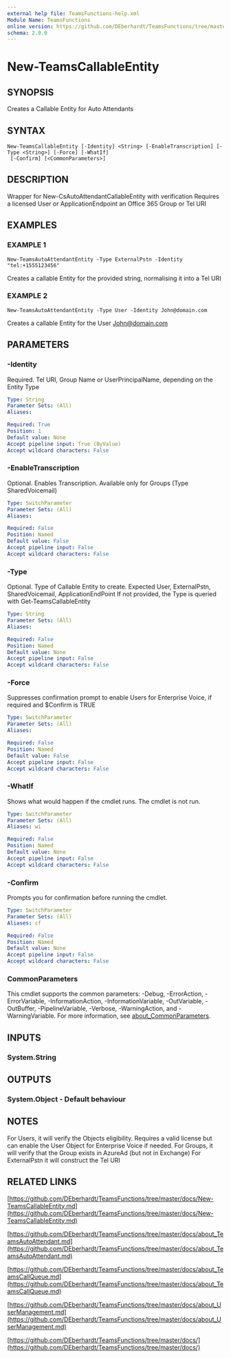 ```yaml
---
external help file: TeamsFunctions-help.xml
Module Name: TeamsFunctions
online version: https://github.com/DEberhardt/TeamsFunctions/tree/master/docs/New-TeamsCallableEntity.md
schema: 2.0.0
---
```


# New-TeamsCallableEntity

## SYNOPSIS
Creates a Callable Entity for Auto Attendants

## SYNTAX

```
New-TeamsCallableEntity [-Identity] <String> [-EnableTranscription] [-Type <String>] [-Force] [-WhatIf]
 [-Confirm] [<CommonParameters>]
```

## DESCRIPTION
Wrapper for New-CsAutoAttendantCallableEntity with verification
Requires a licensed User or ApplicationEndpoint an Office 365 Group or Tel URI

## EXAMPLES

### EXAMPLE 1
```
New-TeamsAutoAttendantEntity -Type ExternalPstn -Identity "tel:+1555123456"
```

Creates a callable Entity for the provided string, normalising it into a Tel URI

### EXAMPLE 2
```
New-TeamsAutoAttendantEntity -Type User -Identity John@domain.com
```

Creates a callable Entity for the User John@domain.com

## PARAMETERS

### -Identity
Required.
Tel URI, Group Name or UserPrincipalName, depending on the Entity Type

```yaml
Type: String
Parameter Sets: (All)
Aliases:

Required: True
Position: 1
Default value: None
Accept pipeline input: True (ByValue)
Accept wildcard characters: False
```

### -EnableTranscription
Optional.
Enables Transcription.
Available only for Groups (Type SharedVoicemail)

```yaml
Type: SwitchParameter
Parameter Sets: (All)
Aliases:

Required: False
Position: Named
Default value: False
Accept pipeline input: False
Accept wildcard characters: False
```

### -Type
Optional.
Type of Callable Entity to create.
Expected User, ExternalPstn, SharedVoicemail, ApplicationEndPoint
If not provided, the Type is queried with Get-TeamsCallableEntity

```yaml
Type: String
Parameter Sets: (All)
Aliases:

Required: False
Position: Named
Default value: None
Accept pipeline input: False
Accept wildcard characters: False
```

### -Force
Suppresses confirmation prompt to enable Users for Enterprise Voice, if required and $Confirm is TRUE

```yaml
Type: SwitchParameter
Parameter Sets: (All)
Aliases:

Required: False
Position: Named
Default value: False
Accept pipeline input: False
Accept wildcard characters: False
```

### -WhatIf
Shows what would happen if the cmdlet runs.
The cmdlet is not run.

```yaml
Type: SwitchParameter
Parameter Sets: (All)
Aliases: wi

Required: False
Position: Named
Default value: None
Accept pipeline input: False
Accept wildcard characters: False
```

### -Confirm
Prompts you for confirmation before running the cmdlet.

```yaml
Type: SwitchParameter
Parameter Sets: (All)
Aliases: cf

Required: False
Position: Named
Default value: None
Accept pipeline input: False
Accept wildcard characters: False
```

### CommonParameters
This cmdlet supports the common parameters: -Debug, -ErrorAction, -ErrorVariable, -InformationAction, -InformationVariable, -OutVariable, -OutBuffer, -PipelineVariable, -Verbose, -WarningAction, and -WarningVariable. For more information, see [about_CommonParameters](http://go.microsoft.com/fwlink/?LinkID=113216).

## INPUTS

### System.String
## OUTPUTS

### System.Object - Default behaviour
## NOTES
For Users, it will verify the Objects eligibility.
Requires a valid license but can enable the User Object for Enterprise Voice if needed.
For Groups, it will verify that the Group exists in AzureAd (but not in Exchange)
For ExternalPstn it will construct the Tel URI

## RELATED LINKS

[https://github.com/DEberhardt/TeamsFunctions/tree/master/docs/New-TeamsCallableEntity.md](https://github.com/DEberhardt/TeamsFunctions/tree/master/docs/New-TeamsCallableEntity.md)

[https://github.com/DEberhardt/TeamsFunctions/tree/master/docs/about_TeamsAutoAttendant.md](https://github.com/DEberhardt/TeamsFunctions/tree/master/docs/about_TeamsAutoAttendant.md)

[https://github.com/DEberhardt/TeamsFunctions/tree/master/docs/about_TeamsCallQueue.md](https://github.com/DEberhardt/TeamsFunctions/tree/master/docs/about_TeamsCallQueue.md)

[https://github.com/DEberhardt/TeamsFunctions/tree/master/docs/about_UserManagement.md](https://github.com/DEberhardt/TeamsFunctions/tree/master/docs/about_UserManagement.md)

[https://github.com/DEberhardt/TeamsFunctions/tree/master/docs/](https://github.com/DEberhardt/TeamsFunctions/tree/master/docs/)

